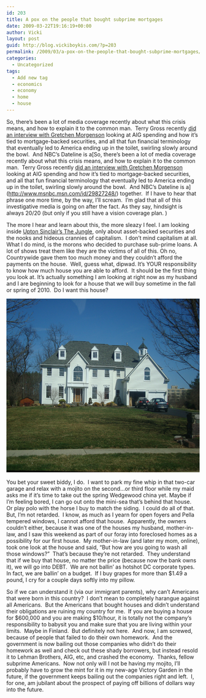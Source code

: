 ```yaml
---
id: 203
title: A pox on the people that bought subprime mortgages
date: 2009-03-22T19:16:19+00:00
author: Vicki
layout: post
guid: http://blog.vickiboykis.com/?p=203
permalink: /2009/03/a-pox-on-the-people-that-bought-subprime-mortgages/
categories:
  - Uncategorized
tags:
  - Add new tag
  - economics
  - economy
  - home
  - house
---
```

So, there&#8217;s been a lot of media coverage recently about what this crisis means, and how to explain it to the common man.  Terry Gross recently [did an interview with Gretchen Morgenson](http://www.npr.org/templates/story/story.php?storyId=101936770) looking at AIG spending and how it&#8217;s tied to mortgage-backed securities, and all that fun financial terminology that eventually led to America ending up in the toilet, swirling slowly around the bowl.  And NBC&#8217;s Dateline is a[So, there&#8217;s been a lot of media coverage recently about what this crisis means, and how to explain it to the common man.  Terry Gross recently [did an interview with Gretchen Morgenson](http://www.npr.org/templates/story/story.php?storyId=101936770) looking at AIG spending and how it&#8217;s tied to mortgage-backed securities, and all that fun financial terminology that eventually led to America ending up in the toilet, swirling slowly around the bowl.  And NBC&#8217;s Dateline is a](http://www.msnbc.msn.com/id/29827248/) together.  If I have to hear that phrase one more time, by the way, I&#8217;ll scream.  I&#8217;m glad that all of this investigative media is going on after the fact. As they say, hindsight is always 20/20 (but only if you still have a vision coverage plan. )

The more I hear and learn about this, the more sleazy I feel. I am looking inside [Upton Sinclair&#8217;s The Jungle](http://www.powayusd.com/online/usonline/worddoc/jungle.htm), only about asset-backed securities and the nooks and hideous crannies of capitalism.  I don&#8217;t mind capitalism at all.  What I do mind, is the morons who decided to purchase sub-prime loans. A lot of shows treat them like they are the victims of all of this. Oh no, Countrywide gave them too much money and they couldn&#8217;t afford the payments on the house.  Well, guess what, dipwad. It&#8217;s YOUR responsibility to know how much house you are able to afford.  It should be the first thing you look at. It&#8217;s actually something I am looking at right now as my husband and I are beginning to look for a house that we will buy sometime in the fall or spring of 2010.  Do I want this house?

<p style="text-align: center;">
  <a href="https://raw.githubusercontent.com/veekaybee/wlb/gh-pages/assets/images/2009/03/dsc01113.jpg"><img class="aligncenter size-full wp-image-204" title="dsc01113" src="https://raw.githubusercontent.com/veekaybee/wlb/gh-pages/assets/images/2009/03/dsc01113.jpg" alt="dsc01113" width="603" height="453" /></a>
</p>

<p style="text-align: left;">
  You bet your sweet biddy, I do.  I want to park my fine whip in that two-car garage and relax with a mojito on the second&#8230;or third floor while my maid asks me if it&#8217;s time to take out the spring Wedgewood china yet. Maybe if I&#8217;m feeling bored, I can go out onto the mini-sea that&#8217;s behind that house.  Or play polo with the horse I buy to match the siding.  I could do all of that. But, I&#8217;m not retarded.  I know, as much as I yearn for open foyers and Pella tempered windows, I cannot afford that house.  Apparently, the owners couldn&#8217;t either, because it was one of the houses my husband, mother-in-law, and I saw this weekend as part of our foray into foreclosed homes as a possibility for our first house.  My mother-in-law (and later my mom, online), took one look at the house and said, &#8220;But how are you going to wash all those windows?&#8221;  That&#8217;s because they&#8217;re not retarded.  They understand that if we buy that house, no matter the price (because now the bank owns it), we will go into DEBT.  We are not ballin&#8217; as hotshot DC corporate types.  In fact, we are ballin&#8217; on a budget.  If I buy grapes for more than $1.49 a pound, I cry for a couple days softly into my pillow.
</p>

<p style="text-align: left;">
  So if we can understand it (via our immigrant parents), why can&#8217;t Americans that were born in this country?  I don&#8217;t mean to completely harangue against all Americans.  But the Americans that bought houses and didn&#8217;t understand their obligations are ruining my country for me.  If you are buying a house for $600,000 and you are making $10/hour, it is totally not the company&#8217;s responsibility to babysit you and make sure that you are living within your limits.  Maybe in Finland.  But definitely not here.  And now, I am screwed, because of people that failed to do their own homework.  And the government is now bailing out those companies who didn&#8217;t do their homework as well and check out these shady borrowers, but instead resold it to Lehman Brothers, AIG, etc, and crashed the economy.  Thanks, fellow subprime Americans.  Now not only will I not be having my mojito, I&#8217;ll probably have to grow the mint for it in my new-age Victory Garden in the future, if the government keeps bailing out the companies right and left.  I, for one, am jubilant about the prospect of paying off billions of dollars way into the future.
</p>

<p style="text-align: left;">